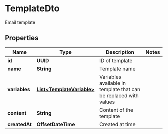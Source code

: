 

# TemplateDto

Email template

## Properties

| Name | Type | Description | Notes |
|------------ | ------------- | ------------- | -------------|
|**id** | **UUID** | ID of template |  |
|**name** | **String** | Template name |  |
|**variables** | [**List&lt;TemplateVariable&gt;**](TemplateVariable) | Variables available in template that can be replaced with values |  |
|**content** | **String** | Content of the template |  |
|**createdAt** | **OffsetDateTime** | Created at time |  |



